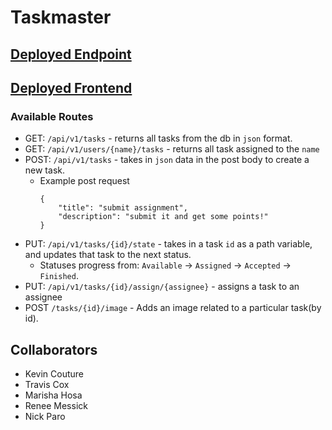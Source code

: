 # Taskmaster

## [Deployed Endpoint](http://taskmasterbackend-env.yzch9c73jx.us-west-2.elasticbeanstalk.com/api/v1/tasks)
## [Deployed Frontend]( http://taskmasterrenee.s3-website-us-west-2.amazonaws.com)

### Available Routes
* GET: `/api/v1/tasks` - returns all tasks from the db in `json` format.
* GET: `/api/v1/users/{name}/tasks` - returns all task assigned to the `name`
* POST: `/api/v1/tasks` - takes in `json` data in the post body to create a new task.
    * Example post request
        ```
        {
            "title": "submit assignment",
            "description": "submit it and get some points!"
        }
        ```
* PUT: `/api/v1/tasks/{id}/state` - takes in a task `id` as a path variable, and updates that task to the next status.
    * Statuses progress from:  `Available` -> `Assigned` -> `Accepted` -> `Finished`.
* PUT: `/api/v1/tasks/{id}/assign/{assignee}` - assigns a task to an assignee
* POST `/tasks/{id}/image` - Adds an image related to a particular task(by id).

## Collaborators
* Kevin Couture
* Travis Cox
* Marisha Hosa
* Renee Messick
* Nick Paro

